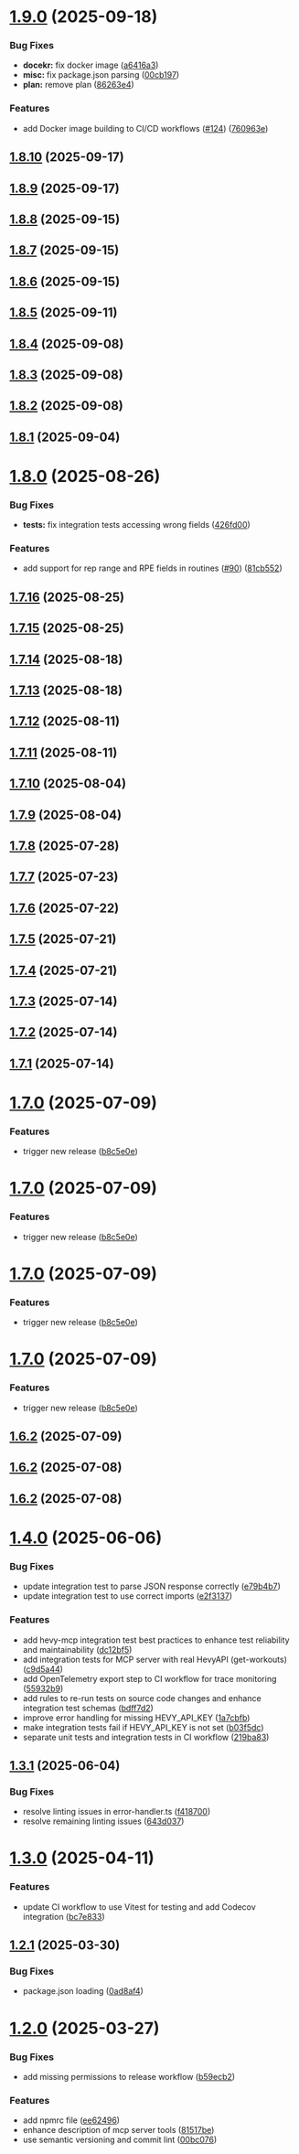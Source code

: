 # [1.9.0](https://github.com/chrisdoc/hevy-mcp/compare/v1.8.10...v1.9.0) (2025-09-18)


### Bug Fixes

* **docekr:** fix docker image ([a6416a3](https://github.com/chrisdoc/hevy-mcp/commit/a6416a38934c95409366f63feea9687cbb55c1f1))
* **misc:** fix package.json parsing ([00cb197](https://github.com/chrisdoc/hevy-mcp/commit/00cb19729bc2e7ed42160d55a73a70f5316436ae))
* **plan:** remove plan ([86263e4](https://github.com/chrisdoc/hevy-mcp/commit/86263e44442c53edfd28dfc62cc5b84665fe4b31))


### Features

* add Docker image building to CI/CD workflows ([#124](https://github.com/chrisdoc/hevy-mcp/issues/124)) ([760963e](https://github.com/chrisdoc/hevy-mcp/commit/760963e0fad219c8f80b9b259911a0573637558b))

## [1.8.10](https://github.com/chrisdoc/hevy-mcp/compare/v1.8.9...v1.8.10) (2025-09-17)

## [1.8.9](https://github.com/chrisdoc/hevy-mcp/compare/v1.8.8...v1.8.9) (2025-09-17)

## [1.8.8](https://github.com/chrisdoc/hevy-mcp/compare/v1.8.7...v1.8.8) (2025-09-15)

## [1.8.7](https://github.com/chrisdoc/hevy-mcp/compare/v1.8.6...v1.8.7) (2025-09-15)

## [1.8.6](https://github.com/chrisdoc/hevy-mcp/compare/v1.8.5...v1.8.6) (2025-09-15)

## [1.8.5](https://github.com/chrisdoc/hevy-mcp/compare/v1.8.4...v1.8.5) (2025-09-11)

## [1.8.4](https://github.com/chrisdoc/hevy-mcp/compare/v1.8.3...v1.8.4) (2025-09-08)

## [1.8.3](https://github.com/chrisdoc/hevy-mcp/compare/v1.8.2...v1.8.3) (2025-09-08)

## [1.8.2](https://github.com/chrisdoc/hevy-mcp/compare/v1.8.1...v1.8.2) (2025-09-08)

## [1.8.1](https://github.com/chrisdoc/hevy-mcp/compare/v1.8.0...v1.8.1) (2025-09-04)

# [1.8.0](https://github.com/chrisdoc/hevy-mcp/compare/v1.7.16...v1.8.0) (2025-08-26)


### Bug Fixes

* **tests:** fix integration tests accessing wrong fields ([426fd00](https://github.com/chrisdoc/hevy-mcp/commit/426fd006eb04e417647cf2ec07e48520244017bb))


### Features

* add support for rep range and RPE fields in routines ([#90](https://github.com/chrisdoc/hevy-mcp/issues/90)) ([81cb552](https://github.com/chrisdoc/hevy-mcp/commit/81cb552abe6dac0390cb92fd79fdb84ea4704432))

## [1.7.16](https://github.com/chrisdoc/hevy-mcp/compare/v1.7.15...v1.7.16) (2025-08-25)

## [1.7.15](https://github.com/chrisdoc/hevy-mcp/compare/v1.7.14...v1.7.15) (2025-08-25)

## [1.7.14](https://github.com/chrisdoc/hevy-mcp/compare/v1.7.13...v1.7.14) (2025-08-18)

## [1.7.13](https://github.com/chrisdoc/hevy-mcp/compare/v1.7.12...v1.7.13) (2025-08-18)

## [1.7.12](https://github.com/chrisdoc/hevy-mcp/compare/v1.7.11...v1.7.12) (2025-08-11)

## [1.7.11](https://github.com/chrisdoc/hevy-mcp/compare/v1.7.10...v1.7.11) (2025-08-11)

## [1.7.10](https://github.com/chrisdoc/hevy-mcp/compare/v1.7.9...v1.7.10) (2025-08-04)

## [1.7.9](https://github.com/chrisdoc/hevy-mcp/compare/v1.7.8...v1.7.9) (2025-08-04)

## [1.7.8](https://github.com/chrisdoc/hevy-mcp/compare/v1.7.7...v1.7.8) (2025-07-28)

## [1.7.7](https://github.com/chrisdoc/hevy-mcp/compare/v1.7.6...v1.7.7) (2025-07-23)

## [1.7.6](https://github.com/chrisdoc/hevy-mcp/compare/v1.7.5...v1.7.6) (2025-07-22)

## [1.7.5](https://github.com/chrisdoc/hevy-mcp/compare/v1.7.4...v1.7.5) (2025-07-21)

## [1.7.4](https://github.com/chrisdoc/hevy-mcp/compare/v1.7.3...v1.7.4) (2025-07-21)

## [1.7.3](https://github.com/chrisdoc/hevy-mcp/compare/v1.7.2...v1.7.3) (2025-07-14)

## [1.7.2](https://github.com/chrisdoc/hevy-mcp/compare/v1.7.1...v1.7.2) (2025-07-14)

## [1.7.1](https://github.com/chrisdoc/hevy-mcp/compare/v1.7.0...v1.7.1) (2025-07-14)

# [1.7.0](https://github.com/chrisdoc/hevy-mcp/compare/v1.6.1...v1.7.0) (2025-07-09)


### Features

* trigger new release ([b8c5e0e](https://github.com/chrisdoc/hevy-mcp/commit/b8c5e0e27cdf86becb96c7a69e550fb1a64a2ade))

# [1.7.0](https://github.com/chrisdoc/hevy-mcp/compare/v1.6.1...v1.7.0) (2025-07-09)


### Features

* trigger new release ([b8c5e0e](https://github.com/chrisdoc/hevy-mcp/commit/b8c5e0e27cdf86becb96c7a69e550fb1a64a2ade))

# [1.7.0](https://github.com/chrisdoc/hevy-mcp/compare/v1.6.1...v1.7.0) (2025-07-09)


### Features

* trigger new release ([b8c5e0e](https://github.com/chrisdoc/hevy-mcp/commit/b8c5e0e27cdf86becb96c7a69e550fb1a64a2ade))

# [1.7.0](https://github.com/chrisdoc/hevy-mcp/compare/v1.6.1...v1.7.0) (2025-07-09)


### Features

* trigger new release ([b8c5e0e](https://github.com/chrisdoc/hevy-mcp/commit/b8c5e0e27cdf86becb96c7a69e550fb1a64a2ade))

## [1.6.2](https://github.com/chrisdoc/hevy-mcp/compare/v1.6.1...v1.6.2) (2025-07-09)

## [1.6.2](https://github.com/chrisdoc/hevy-mcp/compare/v1.6.1...v1.6.2) (2025-07-08)

## [1.6.2](https://github.com/chrisdoc/hevy-mcp/compare/v1.6.1...v1.6.2) (2025-07-08)

# [1.4.0](https://github.com/chrisdoc/hevy-mcp/compare/v1.3.1...v1.4.0) (2025-06-06)


### Bug Fixes

* update integration test to parse JSON response correctly ([e79b4b7](https://github.com/chrisdoc/hevy-mcp/commit/e79b4b73f8f26528b4572cea1c2bb19d8779d9b0))
* update integration test to use correct imports ([e2f3137](https://github.com/chrisdoc/hevy-mcp/commit/e2f313737fa2012aba421302135ff93c32b73802))


### Features

* add hevy-mcp integration test best practices to enhance test reliability and maintainability ([dc12bf5](https://github.com/chrisdoc/hevy-mcp/commit/dc12bf5cb47760ff89450ab0728d52dbfa76b6c9))
* add integration tests for MCP server with real HevyAPI (get-workouts) ([c9d5a44](https://github.com/chrisdoc/hevy-mcp/commit/c9d5a44ec28ae8b14b811dae21a3c82babb1b2d3))
* add OpenTelemetry export step to CI workflow for trace monitoring ([55932b9](https://github.com/chrisdoc/hevy-mcp/commit/55932b9e37b47aaba0ac0832dd39c7107bcd47ea))
* add rules to re-run tests on source code changes and enhance integration test schemas ([bdff7d2](https://github.com/chrisdoc/hevy-mcp/commit/bdff7d2ea75a802bef84c24309e5bcad5b2c7112))
* improve error handling for missing HEVY_API_KEY ([1a7cbfb](https://github.com/chrisdoc/hevy-mcp/commit/1a7cbfb9ed82b70201b90a9cb7a9a2ed8ab9644f))
* make integration tests fail if HEVY_API_KEY is not set ([b03f5dc](https://github.com/chrisdoc/hevy-mcp/commit/b03f5dcc9b6c4ae961685679fb4c2c0b4f7d98f8))
* separate unit tests and integration tests in CI workflow ([219ba83](https://github.com/chrisdoc/hevy-mcp/commit/219ba834d95d7d80436139df15732dcd651c8e90))

## [1.3.1](https://github.com/chrisdoc/hevy-mcp/compare/v1.3.0...v1.3.1) (2025-06-04)


### Bug Fixes

* resolve linting issues in error-handler.ts ([f418700](https://github.com/chrisdoc/hevy-mcp/commit/f41870028aa5d66adef2b237d39bcbc50d8d61dc))
* resolve remaining linting issues ([643d037](https://github.com/chrisdoc/hevy-mcp/commit/643d03789043d8dd4bb563980581b679f6341908))

# [1.3.0](https://github.com/chrisdoc/hevy-mcp/compare/v1.2.2...v1.3.0) (2025-04-11)


### Features

* update CI workflow to use Vitest for testing and add Codecov integration ([bc7e833](https://github.com/chrisdoc/hevy-mcp/commit/bc7e833aa2953b6405ba67e7dbe2ddf78be7c337))

## [1.2.1](https://github.com/chrisdoc/hevy-mcp/compare/v1.2.0...v1.2.1) (2025-03-30)


### Bug Fixes

* package.json loading ([0ad8af4](https://github.com/chrisdoc/hevy-mcp/commit/0ad8af40b0847f550eefb86a14462e310882493b))

# [1.2.0](https://github.com/chrisdoc/hevy-mcp/compare/v1.1.1...v1.2.0) (2025-03-27)


### Bug Fixes

* add missing permissions to release workflow ([b59ecb2](https://github.com/chrisdoc/hevy-mcp/commit/b59ecb2ef7f2b3219c93bed1d07d2f72cd64c163))


### Features

* add npmrc file ([ee62496](https://github.com/chrisdoc/hevy-mcp/commit/ee62496b695430ebaaee041dd85f596008987f11))
* enhance description of mcp server tools ([81517be](https://github.com/chrisdoc/hevy-mcp/commit/81517beb035c297b629e25eb1a0b6b53100fc317))
* use semantic versioning and commit lint ([00bc076](https://github.com/chrisdoc/hevy-mcp/commit/00bc0769e029d3ebdd0fce1799248a5ae4aaff2d))
